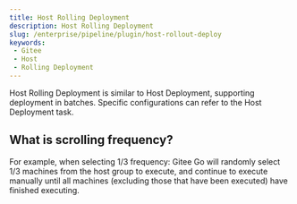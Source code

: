 ```yaml
---
title: Host Rolling Deployment
description: Host Rolling Deployment
slug: /enterprise/pipeline/plugin/host-rollout-deploy
keywords:
 - Gitee
 - Host
 - Rolling Deployment
---
```


Host Rolling Deployment is similar to Host Deployment, supporting deployment in batches. Specific configurations can refer to the Host Deployment task.

## What is scrolling frequency?

For example, when selecting 1/3 frequency: Gitee Go will randomly select 1/3 machines from the host group to execute, and continue to execute manually until all machines (excluding those that have been executed) have finished executing.